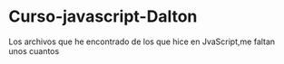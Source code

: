 # Curso-javascript-Dalton

Los archivos que he encontrado de los que hice en JvaScript,me faltan unos cuantos
